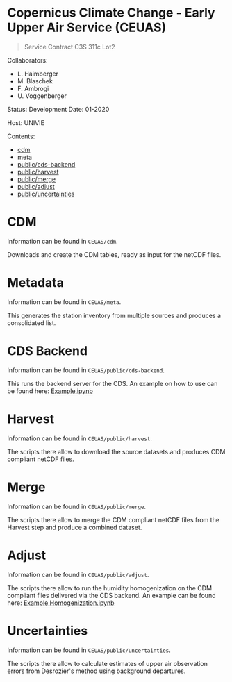 # Copernicus Climate Change - Early Upper Air Service (CEUAS)

> Service Contract C3S 311c Lot2

Collaborators:

* L. Haimberger
* M. Blaschek
* F. Ambrogi
* U. Voggenberger



Status: Development
Date: 01-2020

Host: UNIVIE



Contents:
* [cdm](#CDM)
* [meta](#Metadata)
* [public/cds-backend](#CDS-Backend)
* [public/harvest](#Harvest)
* [public/merge](#Merge)
* [public/adjust](#Adjust)
* [public/uncertainties](#Uncertainties)

# CDM

Information can be found in `CEUAS/cdm`.

Downloads and create the CDM tables, ready as input for the netCDF files.

# Metadata

Information can be found in `CEUAS/meta`.

This generates the station inventory from multiple sources and produces a consolidated list.

# CDS Backend

Information can be found in `CEUAS/public/cds-backend`.

This runs the backend server for the CDS. An example on how to use can be found here: [Example.ipynb](https://github.com/MBlaschek/CEUAS/blob/master/CEUAS/public/cds-backend/Example.ipynb)

# Harvest

Information can be found in `CEUAS/public/harvest`.

The scripts there allow to download the source datasets and produces CDM compliant netCDF files.

# Merge

Information can be found in `CEUAS/public/merge`.

The scripts there allow to merge the CDM compliant netCDF files from the Harvest step and produce a combined dataset.

# Adjust

Information can be found in `CEUAS/public/adjust`.

The scripts there allow to run the humidity homogenization on the CDM compliant files delivered via the CDS backend. An example can be found here: [Example Homogenization.ipynb](https://github.com/MBlaschek/CEUAS/blob/master/CEUAS/public/adjust/Example_Homogenization.ipynb)

# Uncertainties

Information can be found in `CEUAS/public/uncertainties`.

The scripts there allow to calculate estimates of upper air observation errors from Desrozier's method using background departures.

